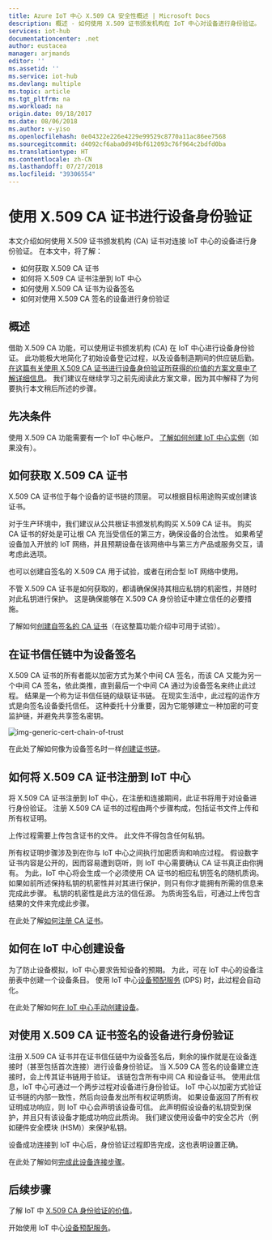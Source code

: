 ```yaml
---
title: Azure IoT 中心 X.509 CA 安全性概述 | Microsoft Docs
description: 概述 - 如何使用 X.509 证书颁发机构在 IoT 中心对设备进行身份验证。
services: iot-hub
documentationcenter: .net
author: eustacea
manager: arjmands
editor: ''
ms.assetid: ''
ms.service: iot-hub
ms.devlang: multiple
ms.topic: article
ms.tgt_pltfrm: na
ms.workload: na
origin.date: 09/18/2017
ms.date: 08/06/2018
ms.author: v-yiso
ms.openlocfilehash: 0e04322e226e4229e99529c8770a11ac86ee7568
ms.sourcegitcommit: d4092cf6aba0d949bf612093c76f964c2bdfd0ba
ms.translationtype: HT
ms.contentlocale: zh-CN
ms.lasthandoff: 07/27/2018
ms.locfileid: "39306554"
---
```

# <a name="device-authentication-using-x509-ca-certificates"></a>使用 X.509 CA 证书进行设备身份验证

本文介绍如何使用 X.509 证书颁发机构 (CA) 证书对连接 IoT 中心的设备进行身份验证。  在本文中，将了解：

* 如何获取 X.509 CA 证书
* 如何将 X.509 CA 证书注册到 IoT 中心
* 如何使用 X.509 CA 证书为设备签名
* 如何对使用 X.509 CA 签名的设备进行身份验证

## <a name="overview"></a>概述

借助 X.509 CA 功能，可以使用证书颁发机构 (CA) 在 IoT 中心进行设备身份验证。 此功能极大地简化了初始设备登记过程，以及设备制造期间的供应链后勤。 [在这篇有关使用 X.509 CA 证书进行设备身份验证所获得的价值的方案文章中了解详细信息](iot-hub-x509ca-concept.md)。  我们建议在继续学习之前先阅读此方案文章，因为其中解释了为何要执行本文稍后所述的步骤。

## <a name="prerequisite"></a>先决条件

使用 X.509 CA 功能需要有一个 IoT 中心帐户。  [了解如何创建 IoT 中心实例](iot-hub-csharp-csharp-getstarted.md)（如果没有）。

## <a name="how-to-get-an-x509-ca-certificate"></a>如何获取 X.509 CA 证书

X.509 CA 证书位于每个设备的证书链的顶层。  可以根据目标用途购买或创建该证书。

对于生产环境中，我们建议从公共根证书颁发机构购买 X.509 CA 证书。 购买 CA 证书的好处是可让根 CA 充当受信任的第三方，确保设备的合法性。 如果希望设备加入开放的 IoT 网络，并且预期设备在该网络中与第三方产品或服务交互，请考虑此选项。

也可以创建自签名的 X.509 CA 用于试验，或者在闭合型 IoT 网络中使用。

不管 X.509 CA 证书是如何获取的，都请确保保持其相应私钥的机密性，并随时对此私钥进行保护。  这是确保能够在 X.509 CA 身份验证中建立信任的必要措施。 

了解如何[创建自签名的 CA 证书](https://github.com/Azure/azure-iot-sdk-c/blob/master/tools/CACertificates/CACertificateOverview.md)（在这整篇功能介绍中可用于试验）。

## <a name="sign-devices-into-the-certificate-chain-of-trust"></a>在证书信任链中为设备签名

X.509 CA 证书的所有者能以加密方式为某个中间 CA 签名，而该 CA 又能为另一个中间 CA 签名，依此类推，直到最后一个中间 CA 通过为设备签名来终止此过程。 结果是一个称为证书信任链的级联证书链。 在现实生活中，此过程的运作方式是向签名设备委托信任。 这种委托十分重要，因为它能够建立一种加密的可变监护链，并避免共享签名密钥。

![img-generic-cert-chain-of-trust](./media/generic-cert-chain-of-trust.png)

在此处了解如何像为设备签名时一样[创建证书链](https://github.com/Azure/azure-iot-sdk-c/blob/master/tools/CACertificates/CACertificateOverview.md)。

## <a name="how-to-register-the-x509-ca-certificate-to-iot-hub"></a>如何将 X.509 CA 证书注册到 IoT 中心

将 X.509 CA 证书注册到 IoT 中心，在注册和连接期间，此证书将用于对设备进行身份验证。  注册 X.509 CA 证书的过程由两个步骤构成，包括证书文件上传和所有权证明。

上传过程需要上传包含证书的文件。  此文件不得包含任何私钥。

所有权证明步骤涉及到在你与 IoT 中心之间执行加密质询和响应过程。  假设数字证书内容是公开的，因而容易遭到窃听，则 IoT 中心需要确认 CA 证书真正由你拥有。  为此，IoT 中心将会生成一个必须使用 CA 证书的相应私钥签名的随机质询。  如果如前所述保持私钥的机密性并对其进行保护，则只有你才能拥有所需的信息来完成此步骤。 私钥的机密性是此方法的信任源。  为质询签名后，可通过上传包含结果的文件来完成此步骤。

在此处了解[如何注册 CA 证书](iot-hub-security-x509-get-started.md#registercerts)。

## <a name="how-to-create-a-device-on-iot-hub"></a>如何在 IoT 中心创建设备

为了防止设备模拟，IoT 中心要求告知设备的预期。  为此，可在 IoT 中心的设备注册表中创建一个设备条目。  使用 IoT 中心[设备预配服务](https://azure.microsoft.com/en-us/blog/azure-iot-hub-device-provisioning-service-preview-automates-device-connection-configuration/) (DPS) 时，此过程会自动化。 

在此处了解如何[在 IoT 中心手动创建设备](iot-hub-security-x509-get-started.md#createdevice)。

## <a name="authenticating-devices-signed-with-x509-ca-certificates"></a>对使用 X.509 CA 证书签名的设备进行身份验证

注册 X.509 CA 证书并在证书信任链中为设备签名后，剩余的操作就是在设备连接时（甚至包括首次连接）进行设备身份验证。  当 X.509 CA 签名的设备建立连接时，会上传其证书链用于验证。 该链包含所有中间 CA 和设备证书。  使用此信息，IoT 中心可通过一个两步过程对设备进行身份验证。  IoT 中心以加密方式验证证书链的内部一致性，然后向设备发出所有权证明质询。  如果设备返回了所有权证明成功响应，则 IoT 中心会声明该设备可信。  此声明假设设备的私钥受到保护，并且只有该设备才能成功响应此质询。  我们建议使用设备中的安全芯片（例如硬件安全模块 (HSM)）来保护私钥。

设备成功连接到 IoT 中心后，身份验证过程即告完成，这也表明设置正确。

在此处了解如何[完成此设备连接步骤](iot-hub-security-x509-get-started.md#authenticatedevice)。

## <a name="next-steps"></a>后续步骤

了解 IoT 中 [X.509 CA 身份验证的价值](iot-hub-x509ca-concept.md)。

开始使用 IoT 中心[设备预配服务](https://docs.microsoft.com/en-us/azure/iot-dps/)。